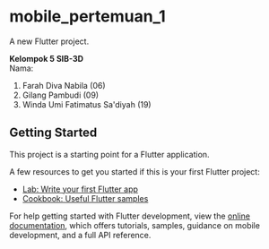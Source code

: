 # mobile_pertemuan_1

A new Flutter project.  
  
**Kelompok 5 SIB-3D**    
Nama:
1. Farah Diva Nabila (06)
2. Gilang Pambudi (09)
3. Winda Umi Fatimatus Sa'diyah (19)

## Getting Started

This project is a starting point for a Flutter application.

A few resources to get you started if this is your first Flutter project:

- [Lab: Write your first Flutter app](https://docs.flutter.dev/get-started/codelab)
- [Cookbook: Useful Flutter samples](https://docs.flutter.dev/cookbook)

For help getting started with Flutter development, view the
[online documentation](https://docs.flutter.dev/), which offers tutorials,
samples, guidance on mobile development, and a full API reference.
